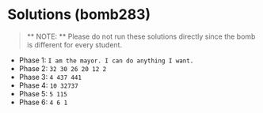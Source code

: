 # Solutions (bomb283)
> ** NOTE: ** Please do not run these solutions directly since the bomb is different for every student. 
- Phase 1: ` I am the mayor. I can do anything I want. `
- Phase 2: ` 32 30 26 20 12 2 `
- Phase 3: ` 4 437 441 `
- Phase 4: ` 10 32737 `
- Phase 5: ` 5 115 `
- Phase 6: ` 4 6 1 `
